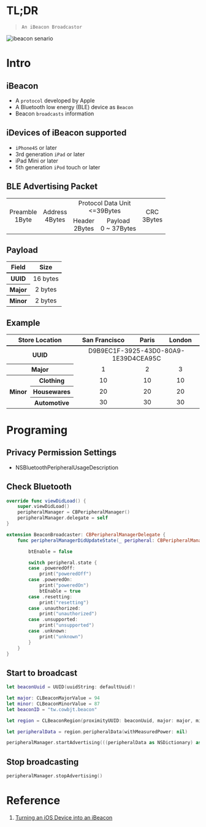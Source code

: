 # TL;DR
> `An iBeacon Broadcastor`

![ibeacon senario](https://docs-assets.developer.apple.com/published/1b05f56180/6644bab4-c328-45b7-9020-2eb4ba8dadcc.png)

# Intro

## iBeacon
- A `protocol` developed by Apple
- A Bluetooth low energy (BLE) device as `Beacon`
- Beacon `broadcasts` information

## iDevices of iBeacon supported
- `iPhone4S` or later
- 3rd generation `iPad` or later
- iPad Mini or later
- 5th generation `iPod` touch or later

## BLE Advertising Packet

<table border="0" style="text-align:center;">
    <tr>
        <td rowspan="2">Preamble<br>1Byte</td>
        <td rowspan="2">Address<br>4Bytes</td>
        <td colspan="2">Protocol Data Unit<br><=39Bytes</td>
        <td rowspan="2">CRC<br>3Bytes</td>
    </tr>
    <tr>
        <td>Header<br>2Bytes</td>
        <td>Payload<br>0 ~ 37Bytes</td>
    </tr>
</table>

## Payload

<table border="0" style="text-align:center;">
    <tr style="border-bottom:2px solid;"> <!-- background:#cccccc -->
        <th>Field</th>
        <th>Size</th>
    </tr>
    <tr>
        <th>UUID</th>
        <td>16 bytes</td>
    </tr>
    <tr>
        <th>Major</th>
        <td>2 bytes</td>
    </tr>
    <tr>
        <th>Minor</th>
        <td>2 bytes</td>
    </tr>
</table>

## Example

<table border="0" style="text-align:center;">
    <tr style="border-bottom:2px solid;"> <!-- background:#cccccc -->
        <th colspan="2">Store Location</th>
        <th>San Francisco</th>
        <th>Paris</th>
        <th>London</th>
    </tr>
    <tr>
        <th colspan="2">UUID</th>
        <td colspan="3">D9B9EC1F-3925-43D0-80A9-1E39D4CEA95C</td>
    </tr>
    <tr>
        <th colspan="2">Major</th>
        <td>1</td>
        <td>2</td>
        <td>3</td>
    </tr>
    <tr>
        <th rowspan="3">Minor</th>
        <th>Clothing</th>
        <td>10</td>
        <td>10</td>
        <td>10</td>
    </tr>
    <tr>
        <th>Housewares</th>
        <td>20</td>
        <td>20</td>
        <td>20</td>
    </tr>
    <tr>
        <th>Automotive</th>
        <td>30</td>
        <td>30</td>
        <td>30</td>
    </tr>
</table>

# Programing

## Privacy Permission Settings

- NSBluetoothPeripheralUsageDescription

## Check Bluetooth

```swift
override func viewDidLoad() {
    super.viewDidLoad()
    peripheralManager = CBPeripheralManager()
    peripheralManager.delegate = self
}

extension BeaconBroadcaster: CBPeripheralManagerDelegate {
    func peripheralManagerDidUpdateState(_ peripheral: CBPeripheralManager) {

        btEnable = false

        switch peripheral.state {
        case .poweredOff:
            print("poweredOff")
        case .poweredOn:
            print("poweredOn")
            btEnable = true
        case .resetting:
            print("resetting")
        case .unauthorized:
            print("unauthorized")
        case .unsupported:
            print("unsupported")
        case .unknown:
            print("unknown")
        }
    }
}
```

## Start to broadcast

```swift
let beaconUuid = UUID(uuidString: defaultUuid)!

let major: CLBeaconMajorValue = 94
let minor: CLBeaconMinorValue = 87
let beaconID = "tw.cowbjt.beacon"

let region = CLBeaconRegion(proximityUUID: beaconUuid, major: major, minor: minor, identifier: beaconID)

let peripheralData = region.peripheralData(withMeasuredPower: nil)

peripheralManager.startAdvertising(((peripheralData as NSDictionary) as! [String : Any]))
```

## Stop broadcasting

```swift
peripheralManager.stopAdvertising()
```

# Reference
1. [Turning an iOS Device into an iBeacon](https://developer.apple.com/documentation/corelocation/turning_an_ios_device_into_an_ibeacon)
